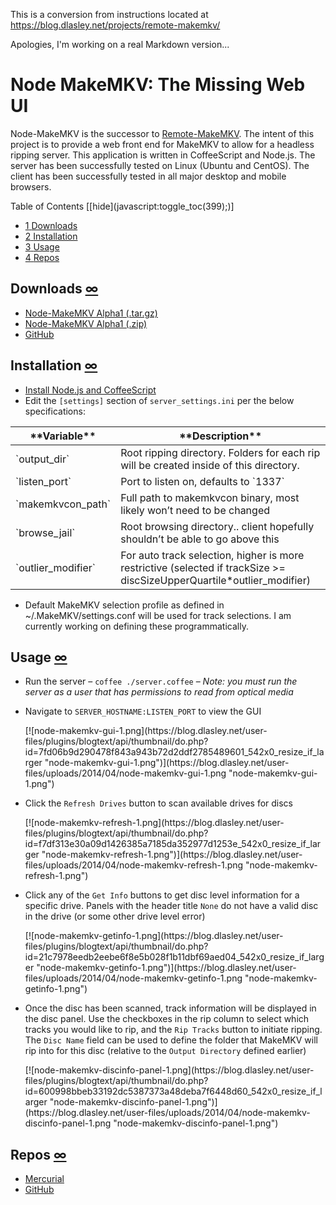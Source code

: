 This is a conversion from instructions located at https://blog.dlasley.net/projects/remote-makemkv/

Apologies, I'm working on a real Markdown version...

# Node MakeMKV: The Missing Web UI


 Node-MakeMKV is the successor to [Remote-MakeMKV](https://blog.dlasley.net/2013/01/remote-makemkv/). The intent of this project is to provide a web front end for MakeMKV to allow for a headless ripping server. This application is written in CoffeeScript and Node.js. The server has been successfully tested on Linux (Ubuntu and CentOS). The client has been successfully tested in all major desktop and mobile browsers.

<div class="toc">
<div class="toc-title">Table of Contents <span class="toc-toggle">[[hide](javascript:toggle_toc(399);)]</span></div>
<div id="_toclist_399">

*   [<span class="tocnumber">1</span> <span class="toctext">Downloads</span>](#downloads)
*   [<span class="tocnumber">2</span> <span class="toctext">Installation</span>](#installation)
*   [<span class="tocnumber">3</span> <span class="toctext">Usage</span>](#usage)
*   [<span class="tocnumber">4</span> <span class="toctext">Repos</span>](#repos)
</div>
</div>

## Downloads [∞](#downloads "Link to this section")

*   [Node-MakeMKV Alpha1 (.tar.gz)](http://blog.dlasley.net/user-files/uploads/node-makemkv-1.1.0-alpha.tar.gz)
*   [Node-MakeMKV Alpha1 (.zip)](http://blog.dlasley.net/user-files/uploads/node-makemkv-1.1.0-alpha.zip)
*   [GitHub](https://github.com/dlasley/node-makemkv/releases/tag/v1.1.0-alpha)

## Installation [∞](#installation "Link to this section")

*   [Install Node.js and CoffeeScript](https://blog.dlasley.net/2014/04/installing-node-js-and-coffeescript/)
*   Edit the `[settings]` section of `server_settings.ini` per the below specifications:
<table style="max-width: 600px; margin-left: auto; margin-right: auto;">
<thead>
<tr>
<th>**Variable**</th>
<th>**Description**</th>
</tr>
</thead>
<tbody>
<tr>
<td>`output_dir`</td>
<td>Root ripping directory. Folders for each rip will be created inside of this directory.</td>
</tr>
<tr>
<td>`listen_port`</td>
<td>Port to listen on, defaults to `1337`</td>
</tr>
<tr>
<td>`makemkvcon_path`</td>
<td>Full path to makemkvcon binary, most likely won’t need to be changed</td>
</tr>
<tr>
<td>`browse_jail`</td>
<td>Root browsing directory.. client hopefully shouldn’t be able to go above this</td>
</tr>
<tr>
<td>`outlier_modifier`</td>
<td>For auto track selection, higher is more restrictive (selected if trackSize &gt;= discSizeUpperQuartile*outlier_modifier)</td>
</tr>
</tbody>
</table>

*   Default MakeMKV selection profile as defined in ~/.MakeMKV/settings.conf will be used for track selections. I am currently working on defining these programmatically.

## Usage [∞](#usage "Link to this section")

*   Run the server – `coffee ./server.coffee` – _Note: you must run the server as a user that has permissions to read from optical media_

*   Navigate to `SERVER_HOSTNAME:LISTEN_PORT` to view the GUI

    <div class="align-center image-align-center">[![node-makemkv-gui-1.png](https://blog.dlasley.net/user-files/plugins/blogtext/api/thumbnail/do.php?id=7fd06b9d290478f843a943b72d2ddf2785489601_542x0_resize_if_larger "node-makemkv-gui-1.png")](https://blog.dlasley.net/user-files/uploads/2014/04/node-makemkv-gui-1.png "node-makemkv-gui-1.png")</div>

*   Click the `Refresh Drives` button to scan available drives for discs

    <div class="align-center image-align-center">[![node-makemkv-refresh-1.png](https://blog.dlasley.net/user-files/plugins/blogtext/api/thumbnail/do.php?id=f7df313e30a09d1426385a7185da352977d1253e_542x0_resize_if_larger "node-makemkv-refresh-1.png")](https://blog.dlasley.net/user-files/uploads/2014/04/node-makemkv-refresh-1.png "node-makemkv-refresh-1.png")</div>

*   Click any of the `Get Info` buttons to get disc level information for a specific drive. Panels with the header title `None` do not have a valid disc in the drive (or some other drive level error)

    <div class="align-center image-align-center">[![node-makemkv-getinfo-1.png](https://blog.dlasley.net/user-files/plugins/blogtext/api/thumbnail/do.php?id=21c7978eedb2eebe6f8e5b028f1b11dbf69aed04_542x0_resize_if_larger "node-makemkv-getinfo-1.png")](https://blog.dlasley.net/user-files/uploads/2014/04/node-makemkv-getinfo-1.png "node-makemkv-getinfo-1.png")</div>

*   Once the disc has been scanned, track information will be displayed in the disc panel. Use the checkboxes in the rip column to select which tracks you would like to rip, and the `Rip Tracks` button to initiate ripping. The `Disc Name` field can be used to define the folder that MakeMKV will rip into for this disc (relative to the `Output Directory` defined earlier)

    <div class="align-center image-align-center">[![node-makemkv-discinfo-panel-1.png](https://blog.dlasley.net/user-files/plugins/blogtext/api/thumbnail/do.php?id=600998bbeb33192dc5387373a48deba7f6448d60_542x0_resize_if_larger "node-makemkv-discinfo-panel-1.png")](https://blog.dlasley.net/user-files/uploads/2014/04/node-makemkv-discinfo-panel-1.png "node-makemkv-discinfo-panel-1.png")</div>

## Repos [∞](#repos "Link to this section")

*   [Mercurial](https://repo.dlasley.net/remote_makemkv/file/0ec3db7cb4ef)
*   [GitHub](https://github.com/dlasley/node-makemkv)

